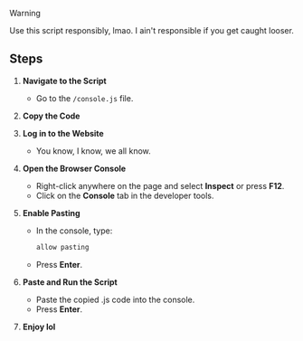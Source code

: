 
> [!WARNING]  
> Use this script responsibly, lmao. I ain't responsible if you get caught looser.


## Steps

1. **Navigate to the Script**
   - Go to the `/console.js` file.

2. **Copy the Code**

3. **Log in to the Website**
   - You know, I know, we all know.

4. **Open the Browser Console**
   - Right-click anywhere on the page and select **Inspect** or press **F12**.
   - Click on the **Console** tab in the developer tools.

5. **Enable Pasting**
   - In the console, type:
     ```javascript
     allow pasting
     ```
   - Press **Enter**.

6. **Paste and Run the Script**
   - Paste the copied .js code into the console.
   - Press **Enter**.

7. **Enjoy lol**
